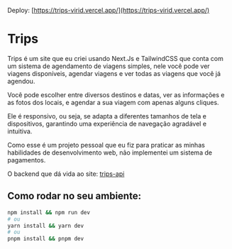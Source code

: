 Deploy: [https://trips-virid.vercel.app/](https://trips-virid.vercel.app/)

# Trips
Trips é um site que eu criei usando Next.Js e TailwindCSS que conta com um sistema de agendamento de viagens simples, nele você pode ver viagens disponíveis, agendar viagens e ver todas as viagens que você já agendou.

Você pode escolher entre diversos destinos e datas, ver as informações e as fotos dos locais, e agendar a sua viagem com apenas alguns cliques.

Ele é responsivo, ou seja, se adapta a diferentes tamanhos de tela e dispositivos, garantindo uma experiência de navegação agradável e intuitiva.

Como esse é um projeto pessoal que eu fiz para praticar as minhas habilidades de desenvolvimento web, não implementei um sistema de pagamentos.

O backend que dá vida ao site: [trips-api](https://github.com/guikaua12/trips-api) 

## Como rodar no seu ambiente:
```bash
npm install && npm run dev
# ou
yarn install && yarn dev
# ou
pnpm install && pnpm dev
```
